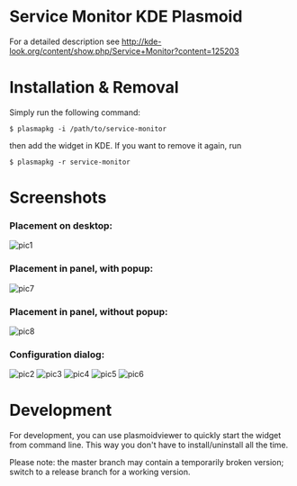 Service Monitor KDE Plasmoid
============================

For a detailed description see http://kde-look.org/content/show.php/Service+Monitor?content=125203


Installation & Removal
======================

Simply run the following command:

    $ plasmapkg -i /path/to/service-monitor

then add the widget in KDE. If you want to remove it again, run

    $ plasmapkg -r service-monitor


Screenshots
===========

### Placement on desktop:
![pic1](http://www.documentroot.net/service-monitor/screenshots/2.0/service-monitor-1.png)

### Placement in panel, with popup:
![pic7](http://www.documentroot.net/service-monitor/screenshots/2.0/service-monitor-7.png)

### Placement in panel, without popup:
![pic8](http://www.documentroot.net/service-monitor/screenshots/2.0/service-monitor-8.png)

### Configuration dialog:
![pic2](http://www.documentroot.net/service-monitor/screenshots/2.0/service-monitor-2.png)
![pic3](http://www.documentroot.net/service-monitor/screenshots/2.0/service-monitor-3.png)
![pic4](http://www.documentroot.net/service-monitor/screenshots/2.0/service-monitor-4.png)
![pic5](http://www.documentroot.net/service-monitor/screenshots/2.0/service-monitor-5.png)
![pic6](http://www.documentroot.net/service-monitor/screenshots/2.0/service-monitor-6.png)


Development
===========

For development, you can use plasmoidviewer to quickly start the widget from command line. This way
you don't have to install/uninstall all the time.

Please note: the master branch may contain a temporarily broken version; switch to a release branch
for a working version.
